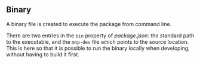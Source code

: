 ## Binary

A binary file is created to execute the package from command line.

There are two entries in the `bin` property of _package.json_: the standard path to the executable, and the `mnp-dev` file which points to the source location. This is here so that it is possible to run the binary locally when developing, without having to build it first.
